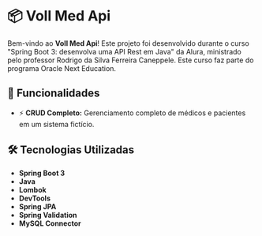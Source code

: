 # 📦 Voll Med Api

Bem-vindo ao **Voll Med Api**! Este projeto foi desenvolvido durante o curso "Spring Boot 3: desenvolva uma API Rest em 
Java" da Alura, ministrado pelo professor Rodrigo da Silva Ferreira Caneppele. Este curso faz parte do programa Oracle
Next Education.

## 🚀 Funcionalidades

- ⚡ **CRUD Completo:** Gerenciamento completo de médicos e pacientes em um sistema fictício.


## 🛠️ Tecnologias Utilizadas

- **Spring Boot 3**
- **Java**
- **Lombok**
- **DevTools**
- **Spring JPA**
- **Spring Validation**
- **MySQL Connector**

